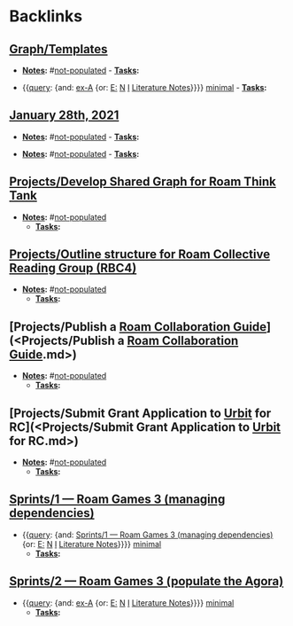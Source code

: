 
# Backlinks
## [Graph/Templates](<Graph/Templates.md>)
- **[Notes](<Notes.md>):** #[not-populated](<not-populated.md>)
                - **[Tasks](<Tasks.md>):**

- {{[query](<query.md>): {and: [ex-A](<ex-A.md>) {or: [E:](<E:.md>) [N](<N.md>) [I](<I.md>) [Literature Notes](<Literature Notes.md>)}}}} [minimal](<minimal.md>)
                - **[Tasks](<Tasks.md>):**

## [January 28th, 2021](<January 28th, 2021.md>)
- **[Notes](<Notes.md>):** #[not-populated](<not-populated.md>)
                            - **[Tasks](<Tasks.md>):**

- **[Notes](<Notes.md>):** #[not-populated](<not-populated.md>)
                            - **[Tasks](<Tasks.md>):**

## [Projects/Develop Shared Graph for Roam Think Tank](<Projects/Develop Shared Graph for Roam Think Tank.md>)
- **[Notes](<Notes.md>):** #[not-populated](<not-populated.md>)
    - **[Tasks](<Tasks.md>):**

## [Projects/Outline structure for Roam Collective Reading Group (RBC4)](<Projects/Outline structure for Roam Collective Reading Group (RBC4).md>)
- **[Notes](<Notes.md>):** #[not-populated](<not-populated.md>)
    - **[Tasks](<Tasks.md>):**

## [Projects/Publish a [Roam Collaboration Guide](<Roam Collaboration Guide.md>)](<Projects/Publish a [Roam Collaboration Guide](<Roam Collaboration Guide.md>).md>)
- **[Notes](<Notes.md>):** #[not-populated](<not-populated.md>)
    - **[Tasks](<Tasks.md>):**

## [Projects/Submit Grant Application to [Urbit](<Urbit.md>) for RC](<Projects/Submit Grant Application to [Urbit](<Urbit.md>) for RC.md>)
- **[Notes](<Notes.md>):** #[not-populated](<not-populated.md>)
    - **[Tasks](<Tasks.md>):**

## [Sprints/1 — Roam Games 3 (managing dependencies)](<Sprints/1 — Roam Games 3 (managing dependencies).md>)
- {{[query](<query.md>): {and: [Sprints/1 — Roam Games 3 (managing dependencies)](<Sprints/1 — Roam Games 3 (managing dependencies).md>) {or: [E:](<E:.md>) [N](<N.md>) [I](<I.md>) [Literature Notes](<Literature Notes.md>)}}}} [minimal](<minimal.md>)
    - **[Tasks](<Tasks.md>):**

## [Sprints/2 — Roam Games 3 (populate the Agora)](<Sprints/2 — Roam Games 3 (populate the Agora).md>)
- {{[query](<query.md>): {and: [ex-A](<ex-A.md>) {or: [E:](<E:.md>) [N](<N.md>) [I](<I.md>) [Literature Notes](<Literature Notes.md>)}}}} [minimal](<minimal.md>)
    - **[Tasks](<Tasks.md>):**

